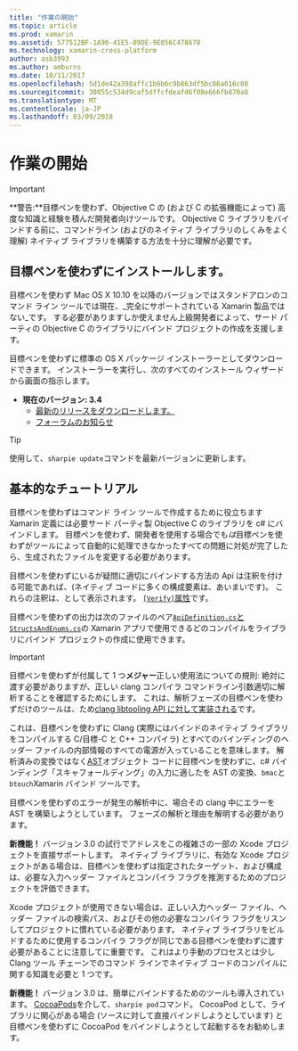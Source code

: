 ```yaml
---
title: "作業の開始"
ms.topic: article
ms.prod: xamarin
ms.assetid: 577512BF-1A90-41E5-89DE-9E056C478678
ms.technology: xamarin-cross-platform
author: asb3993
ms.author: amburns
ms.date: 10/11/2017
ms.openlocfilehash: 5d1de42a398affc1b6b6c9b863df5bc86a016c08
ms.sourcegitcommit: 30055c534d9caf5dffcfdeafd6f08e666fb870a8
ms.translationtype: MT
ms.contentlocale: ja-JP
ms.lasthandoff: 03/09/2018
---
```

# <a name="getting-started"></a>作業の開始

> [!IMPORTANT]
> **警告:**目標ペンを使わず、Objective C の (および C の拡張機能によって) 高度な知識と経験を積んだ開発者向けツールです。 Objective C ライブラリをバインドする前に、コマンドライン (およびのネイティブ ライブラリのしくみをよく理解) ネイティブ ライブラリを構築する方法を十分に理解が必要です。

<a name="installing" />

## <a name="installing-objective-sharpie"></a>目標ペンを使わずにインストールします。

目標ペンを使わず Mac OS X 10.10 を以降のバージョンではスタンドアロンのコマンド ライン ツールでは現在、_完全にサポートされている Xamarin 製品ではない_です。 する必要がありますしか使えません上級開発者によって、サード パーティの Objective C のライブラリにバインド プロジェクトの作成を支援します。

目標ペンを使わずに標準の OS X パッケージ インストーラーとしてダウンロードできます。
インストーラーを実行し、次のすべてのインストール ウィザードから画面の指示します。

- **現在のバージョン: 3.4**
  - [最新のリリースをダウンロードします。](https://dl.xamarin.com/objective-sharpie/ObjectiveSharpie.pkg)
  - [フォーラムのお知らせ](https://forums.xamarin.com/discussion/104800/objective-sharpie-3-4)

> [!TIP]
> 使用して、`sharpie update`コマンドを最新バージョンに更新します。

## <a name="basic-walkthrough"></a>基本的なチュートリアル

目標ペンを使わずはコマンド ライン ツールで作成するために役立ちます Xamarin 定義には必要サード パーティ製 Objective C のライブラリを c# にバインドします。
目標ペンを使わず、開発者を使用する場合でも*は*目標ペンを使わずがツールによって自動的に処理できなかったすべての問題に対処が完了したら、生成されたファイルを変更する必要があります。

目標ペンを使わずにいるが疑問に適切にバインドする方法の Api は注釈を付ける可能であれば、(ネイティブ コードに多くの構成要素は、あいまいです)。
これらの注釈は、として表示されます。 [ `[Verify]`属性](~/cross-platform/macios/binding/objective-sharpie/platform/verify.md)です。

目標ペンを使わずの出力は次のファイルのペア[`ApiDefinition.cs`と`StructsAndEnums.cs`](~/cross-platform/macios/binding/objective-sharpie/platform/apidefinitions-structsandenums.md)の Xamarin アプリで使用できるどのコンパイルをライブラリにバインド プロジェクトの作成に使用できます。

> [!IMPORTANT]
> 目標ペンを使わずが付属して 1 つ**メジャー**正しい使用法についての規則: 絶対に渡す必要がありますが、正しい clang コンパイラ コマンドライン引数適切に解析することを確認するためにします。 これは、解析フェーズの目標ペンを使わずだけのツールは、ため[clang libtooling API に対して実装される](http://clang.llvm.org/docs/LibTooling.html)です。

これは、目標ペンを使わずに Clang (実際にはバインドのネイティブ ライブラリをコンパイルする C/目標-C と C++ コンパイラ) とすべてのバインディングのヘッダー ファイルの内部情報のすべての電源が入っていることを意味します。
解析済みの変換ではなく[AST](http://en.wikipedia.org/wiki/Abstract_syntax_tree)オブジェクト コードに目標ペンを使わずに、c# バインディング「スキャフォールディング」の入力に適したを AST の変換、`bmac`と`btouch`Xamarin バインド ツールです。

目標ペンを使わずのエラーが発生の解析中に、場合その clang 中にエラーを AST を構築しようとしています。 フェーズの解析と理由を解明する必要があります。

**新機能！** バージョン 3.0 の試行でアドレスをこの複雑さの一部の Xcode プロジェクトを直接サポートします。 ネイティブ ライブラリに、有効な Xcode プロジェクトがある場合は、目標ペンを使わずは指定されたターゲット、および構成は、必要な入力ヘッダー ファイルとコンパイラ フラグを推測するためのプロジェクトを評価できます。

Xcode プロジェクトが使用できない場合は、正しい入力ヘッダー ファイル、ヘッダー ファイルの検索パス、およびその他の必要なコンパイラ フラグをリスンしてプロジェクトに慣れている必要があります。 ネイティブ ライブラリをビルドするために使用するコンパイラ フラグが同じである目標ペンを使わずに渡す必要があることに注意してに重要です。 これはより手動のプロセスとは少し Clang ツール チェーンでのコマンド ラインでネイティブ コードのコンパイルに関する知識を必要と 1 つです。

**新機能！** バージョン 3.0 は、簡単にバインドするためのツールも導入されています。 [CocoaPods](https://cocoapods.org)を介して、`sharpie pod`コマンド。
CocoaPod として、ライブラリに関心がある場合 (ソースに対して直接バインドしようとしています) と目標ペンを使わずに CocoaPod をバインドしようとして起動するをお勧めします。
